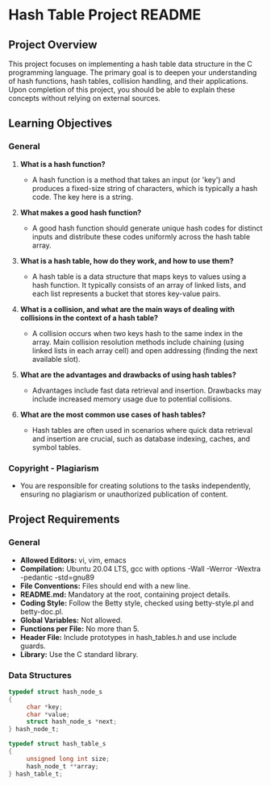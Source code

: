 # Hash Table Project README

## Project Overview

This project focuses on implementing a hash table data structure in the C programming language. The primary goal is to deepen your understanding of hash functions, hash tables, collision handling, and their applications. Upon completion of this project, you should be able to explain these concepts without relying on external sources.

## Learning Objectives

### General

1. **What is a hash function?**
   - A hash function is a method that takes an input (or 'key') and produces a fixed-size string of characters, which is typically a hash code. The key here is a string.

2. **What makes a good hash function?**
   - A good hash function should generate unique hash codes for distinct inputs and distribute these codes uniformly across the hash table array.

3. **What is a hash table, how do they work, and how to use them?**
   - A hash table is a data structure that maps keys to values using a hash function. It typically consists of an array of linked lists, and each list represents a bucket that stores key-value pairs.

4. **What is a collision, and what are the main ways of dealing with collisions in the context of a hash table?**
   - A collision occurs when two keys hash to the same index in the array. Main collision resolution methods include chaining (using linked lists in each array cell) and open addressing (finding the next available slot).

5. **What are the advantages and drawbacks of using hash tables?**
   - Advantages include fast data retrieval and insertion. Drawbacks may include increased memory usage due to potential collisions.

6. **What are the most common use cases of hash tables?**
   - Hash tables are often used in scenarios where quick data retrieval and insertion are crucial, such as database indexing, caches, and symbol tables.

### Copyright - Plagiarism

- You are responsible for creating solutions to the tasks independently, ensuring no plagiarism or unauthorized publication of content.

## Project Requirements

### General

- **Allowed Editors:** vi, vim, emacs
- **Compilation:** Ubuntu 20.04 LTS, gcc with options -Wall -Werror -Wextra -pedantic -std=gnu89
- **File Conventions:** Files should end with a new line.
- **README.md:** Mandatory at the root, containing project details.
- **Coding Style:** Follow the Betty style, checked using betty-style.pl and betty-doc.pl.
- **Global Variables:** Not allowed.
- **Functions per File:** No more than 5.
- **Header File:** Include prototypes in hash_tables.h and use include guards.
- **Library:** Use the C standard library.

### Data Structures

```c
typedef struct hash_node_s
{
     char *key;
     char *value;
     struct hash_node_s *next;
} hash_node_t;

typedef struct hash_table_s
{
     unsigned long int size;
     hash_node_t **array;
} hash_table_t;


